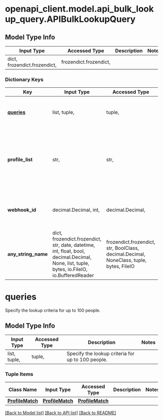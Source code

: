# openapi_client.model.api_bulk_lookup_query.APIBulkLookupQuery

## Model Type Info
Input Type | Accessed Type | Description | Notes
------------ | ------------- | ------------- | -------------
dict, frozendict.frozendict,  | frozendict.frozendict,  |  | 

### Dictionary Keys
Key | Input Type | Accessed Type | Description | Notes
------------ | ------------- | ------------- | ------------- | -------------
**[queries](#queries)** | list, tuple,  | tuple,  | Specify the lookup criteria for up to 100 people. | 
**profile_list** | str,  | str,  | Add specified contacts to this profile list. | [optional] if omitted the server will use the default value of "API Bulk Lookup"
**webhook_id** | decimal.Decimal, int,  | decimal.Decimal,  | ID of the webhook to post lookup results upon completion. | [optional] 
**any_string_name** | dict, frozendict.frozendict, str, date, datetime, int, float, bool, decimal.Decimal, None, list, tuple, bytes, io.FileIO, io.BufferedReader | frozendict.frozendict, str, BoolClass, decimal.Decimal, NoneClass, tuple, bytes, FileIO | any string name can be used but the value must be the correct type | [optional]

# queries

Specify the lookup criteria for up to 100 people.

## Model Type Info
Input Type | Accessed Type | Description | Notes
------------ | ------------- | ------------- | -------------
list, tuple,  | tuple,  | Specify the lookup criteria for up to 100 people. | 

### Tuple Items
Class Name | Input Type | Accessed Type | Description | Notes
------------- | ------------- | ------------- | ------------- | -------------
[**ProfileMatch**](ProfileMatch.md) | [**ProfileMatch**](ProfileMatch.md) | [**ProfileMatch**](ProfileMatch.md) |  | 

[[Back to Model list]](../../README.md#documentation-for-models) [[Back to API list]](../../README.md#documentation-for-api-endpoints) [[Back to README]](../../README.md)

